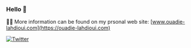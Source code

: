 ### Hello 👋

🙋‍♂️ More information can be found on my prsonal web site: [www.ouadie-lahdioui.com](https://ouadie-lahdioui.com)

[![Twitter](https://img.shields.io/twitter/url/https/twitter.com/lahdiouiouadie.svg?style=social&label=Follow%20%40lahdiouiouadie)](https://twitter.com/lahdiouiouadie)
